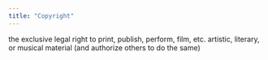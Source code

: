 ```yaml
---
title: "Copyright"
---
```

the exclusive legal right to print, publish, perform, film, etc. artistic, literary, or musical material (and authorize others to do the same)

